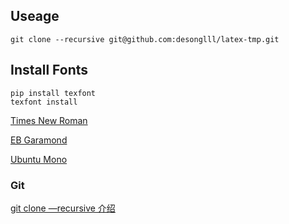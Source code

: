 
## Useage

```shell
git clone --recursive git@github.com:desonglll/latex-tmp.git
```

## Install Fonts

```shell
pip install texfont
texfont install
```

[Times New Roman]()

[EB Garamond](https://fonts.google.com/specimen/EB+Garamond)

[Ubuntu Mono](https://fonts.google.com/specimen/Ubuntu+Mono)

### Git

[git clone —recursive 介绍](https://www.cnblogs.com/god-of-death/p/18114256)